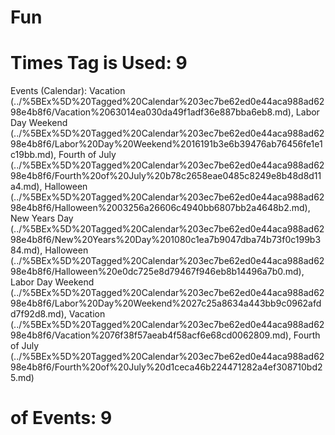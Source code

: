 # Fun

# Times Tag is Used: 9
Events (Calendar): Vacation (../%5BEx%5D%20Tagged%20Calendar%203ec7be62ed0e44aca988ad6298e4b8f6/Vacation%2063014ea030da49f1adf36e887bba6eb8.md), Labor Day Weekend (../%5BEx%5D%20Tagged%20Calendar%203ec7be62ed0e44aca988ad6298e4b8f6/Labor%20Day%20Weekend%2016191b3e6b39476ab76456fe1e1c19bb.md), Fourth of July (../%5BEx%5D%20Tagged%20Calendar%203ec7be62ed0e44aca988ad6298e4b8f6/Fourth%20of%20July%20b78c2658eae0485c8249e8b48d8d11a4.md), Halloween (../%5BEx%5D%20Tagged%20Calendar%203ec7be62ed0e44aca988ad6298e4b8f6/Halloween%2003256a26606c4940bb6807bb2a4648b2.md), New Years Day (../%5BEx%5D%20Tagged%20Calendar%203ec7be62ed0e44aca988ad6298e4b8f6/New%20Years%20Day%201080c1ea7b9047dba74b73f0c199b384.md), Halloween (../%5BEx%5D%20Tagged%20Calendar%203ec7be62ed0e44aca988ad6298e4b8f6/Halloween%20e0dc725e8d79467f946eb8b14496a7b0.md), Labor Day Weekend (../%5BEx%5D%20Tagged%20Calendar%203ec7be62ed0e44aca988ad6298e4b8f6/Labor%20Day%20Weekend%2027c25a8634a443bb9c0962afdd7f92d8.md), Vacation (../%5BEx%5D%20Tagged%20Calendar%203ec7be62ed0e44aca988ad6298e4b8f6/Vacation%2076f38f57aeab4f58acf6e68cd0062809.md), Fourth of July (../%5BEx%5D%20Tagged%20Calendar%203ec7be62ed0e44aca988ad6298e4b8f6/Fourth%20of%20July%20d1ceca46b224471282a4ef308710bd25.md)
# of Events: 9